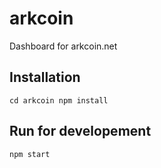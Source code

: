 # arkcoin

Dashboard for arkcoin.net

## Installation

``cd arkcoin
npm install``

## Run for developement

``npm start``

